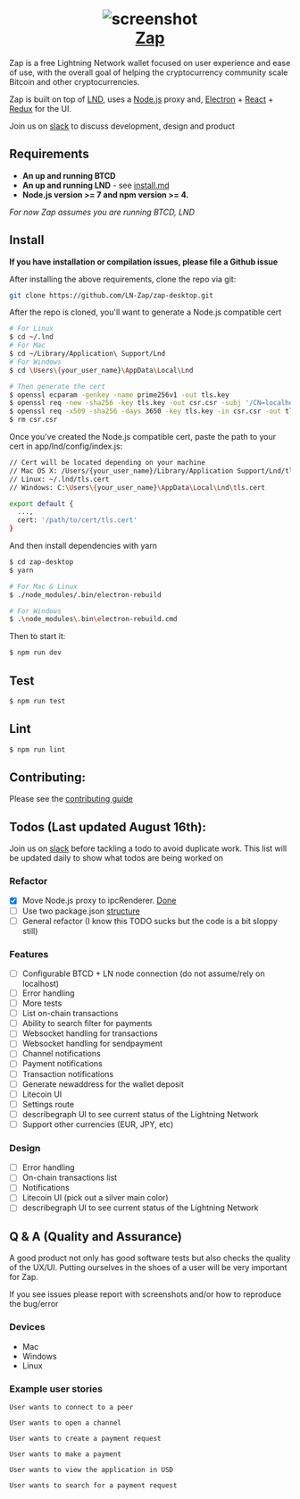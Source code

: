 <h1 align="center">
  <img src='http://zap.jackmallers.com/assets/desktop-f9a57ed49fc09119e2c9d3ba7337a5a7b42123b992b2eae14c356fc8a5ea25a3.png' alt="screenshot" />
  <br />
  <center>
    <a href='https://zap.jackmallers.com'>Zap</a>
  </center>
</h1>

Zap is a free Lightning Network wallet focused on user experience and ease of use, with the overall goal of helping the cryptocurrency community scale Bitcoin and other cryptocurrencies.

Zap is built on top of [LND](https://github.com/lightningnetwork/lnd),
uses a [Node.js](https://github.com/LN-Zap/zap-nodejs) proxy and,
[Electron](https://electron.atom.io/) + [React](https://facebook.github.io/react/) + [Redux](https://github.com/reactjs/redux/tree/master/docs) for the UI.

Join us on [slack](https://join.slack.com/t/zaphq/shared_invite/MjI2MTY4NTcwMDUyLTE1MDI2OTA0ODAtNTRjMTY4YTNjNA) to discuss development, design and product

## Requirements

* **An up and running BTCD**
* **An up and running LND** - see [install.md](https://github.com/lightningnetwork/lnd/blob/master/docs/INSTALL.md)
* **Node.js version >= 7 and npm version >= 4.**

*For now Zap assumes you are running BTCD, LND*

## Install

**If you have installation or compilation issues, please file a Github issue**

After installing the above requirements, clone the repo via git:
```bash
git clone https://github.com/LN-Zap/zap-desktop.git
```

After the repo is cloned, you'll want to generate a Node.js compatible cert
```bash
# For Linux
$ cd ~/.lnd
# For Mac
$ cd ~/Library/Application\ Support/Lnd
# For Windows
$ cd \Users\{your_user_name}\AppData\Local\Lnd

# Then generate the cert
$ openssl ecparam -genkey -name prime256v1 -out tls.key
$ openssl req -new -sha256 -key tls.key -out csr.csr -subj '/CN=localhost/O=lnd'
$ openssl req -x509 -sha256 -days 3650 -key tls.key -in csr.csr -out tls.cert
$ rm csr.csr
```

Once you've created the Node.js compatible cert, paste the path to your cert in app/lnd/config/index.js: 
```bash
// Cert will be located depending on your machine
// Mac OS X: /Users/{your_user_name}/Library/Application Support/Lnd/tls.cert
// Linux: ~/.lnd/tls.cert
// Windows: C:\Users\{your_user_name}\AppData\Local\Lnd\tls.cert

export default {
  ...,
  cert: '/path/to/cert/tls.cert'
}
```

And then install dependencies with yarn

```bash
$ cd zap-desktop
$ yarn

# For Mac & Linux
$ ./node_modules/.bin/electron-rebuild

# For Windows
$ .\node_modules\.bin\electron-rebuild.cmd
```

Then to start it:
```bash
$ npm run dev
```

## Test
```bash
$ npm run test
```

## Lint
```bash
$ npm run lint
```

## Contributing:
Please see the [contributing guide](https://github.com/LN-Zap/zap-desktop/blob/master/CONTRIBUTING.md)

## Todos (Last updated August 16th):
Join us on [slack](https://join.slack.com/t/zaphq/shared_invite/MjI2MTY4NTcwMDUyLTE1MDI2OTA0ODAtNTRjMTY4YTNjNA) before tackling a todo to avoid duplicate work. This list will be updated daily to show what todos are being worked on

### Refactor
- [x] Move Node.js proxy to ipcRenderer. [Done](https://github.com/LN-Zap/zap-desktop/pull/4)
- [ ] Use two package.json [structure](https://github.com/electron-userland/electron-builder/wiki/Two-package.json-Structure) 
- [ ] General refactor (I know this TODO sucks but the code is a bit sloppy still)

### Features
- [ ] Configurable BTCD + LN node connection (do not assume/rely on localhost)
- [ ] Error handling
- [ ] More tests
- [ ] List on-chain transactions
- [ ] Ability to search filter for payments
- [ ] Websocket handling for transactions
- [ ] Websocket handling for sendpayment
- [ ] Channel notifications
- [ ] Payment notifications
- [ ] Transaction notifications
- [ ] Generate newaddress for the wallet deposit
- [ ] Litecoin UI
- [ ] Settings route
- [ ] describegraph UI to see current status of the Lightning Network
- [ ] Support other currencies (EUR, JPY, etc)

### Design
- [ ] Error handling
- [ ] On-chain transactions list
- [ ] Notifications
- [ ] Litecoin UI (pick out a silver main color)
- [ ] describegraph UI to see current status of the Lightning Network

## Q & A (Quality and Assurance)

A good product not only has good software tests but also checks the quality of the UX/UI. Putting ourselves in the shoes of a user will be very important for Zap.

If you see issues please report with screenshots and/or how to reproduce the bug/error

### Devices
- Mac
- Windows
- Linux

### Example user stories
`User wants to connect to a peer`

`User wants to open a channel`

`User wants to create a payment request`

`User wants to make a payment`

`User wants to view the application in USD`

`User wants to search for a payment request`
